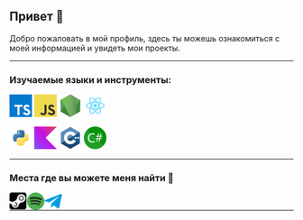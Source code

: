 ## Привет 👋

Добро пожаловать в мой профиль, здесь ты можешь ознакомиться с моей информацией и увидеть мои проекты.

---
### **Изучаемые языки и инструменты:**

<img height="40" src="https://raw.githubusercontent.com/github/explore/80688e429a7d4ef2fca1e82350fe8e3517d3494d/topics/typescript/typescript.png">    <img height="40" src="https://raw.githubusercontent.com/github/explore/80688e429a7d4ef2fca1e82350fe8e3517d3494d/topics/javascript/javascript.png"> <img height="40" src="https://raw.githubusercontent.com/github/explore/80688e429a7d4ef2fca1e82350fe8e3517d3494d/topics/nodejs/nodejs.png"> <img height="40" src="https://raw.githubusercontent.com/github/explore/80688e429a7d4ef2fca1e82350fe8e3517d3494d/topics/react/react.png"> 

<img height="40" src="https://raw.githubusercontent.com/github/explore/80688e429a7d4ef2fca1e82350fe8e3517d3494d/topics/python/python.png">  <img height="40" src="https://raw.githubusercontent.com/github/explore/80688e429a7d4ef2fca1e82350fe8e3517d3494d/topics/kotlin/kotlin.png"> <img height="40" src="https://raw.githubusercontent.com/github/explore/80688e429a7d4ef2fca1e82350fe8e3517d3494d/topics/cpp/cpp.png"> <img height="40" src="https://raw.githubusercontent.com/github/explore/80688e429a7d4ef2fca1e82350fe8e3517d3494d/topics/csharp/csharp.png">

---

### Места где вы можете меня найти :eyes:

<a href="https://steamcommunity.com/id/wellvo/">
  <img align="left" alt="Steam" width="31px" src="https://raw.githubusercontent.com/notflask/notflask/master/assets/steam.svg" />
</a>

<a href="https://open.spotify.com/user/31al65ecks2tqmvvvni7ifbec63a?si=0e58cc72cdad4edc">
  <img align="left" alt="Spotify" width="31px" src="https://raw.githubusercontent.com/notflask/notflask/master/assets/spotify.svg" />
</a> 

<a href="https://t.me/flask_upd">
  <img align="left" alt="Telegram" width="31px" src="https://raw.githubusercontent.com/notflask/notflask/master/assets/telegram.svg" />
</a>

<br>

---
